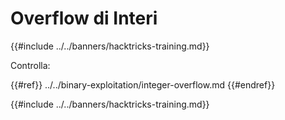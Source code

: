 # Overflow di Interi

{{#include ../../banners/hacktricks-training.md}}

Controlla:

{{#ref}}
../../binary-exploitation/integer-overflow.md
{{#endref}}

{{#include ../../banners/hacktricks-training.md}}
